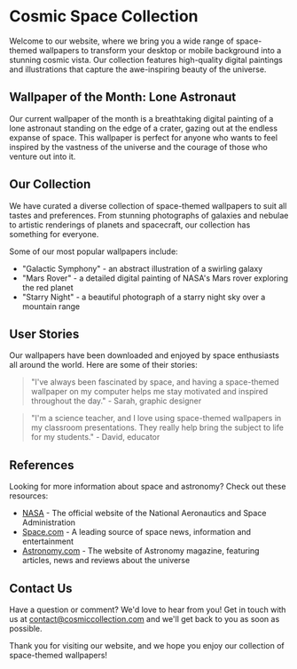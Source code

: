 <!--font:Alegreya-->

# Cosmic Space Collection

Welcome to our website, where we bring you a wide range of space-themed wallpapers to transform your desktop or mobile background into a stunning cosmic vista. Our collection features high-quality digital paintings and illustrations that capture the awe-inspiring beauty of the universe.

## Wallpaper of the Month: Lone Astronaut

Our current wallpaper of the month is a breathtaking digital painting of a lone astronaut standing on the edge of a crater, gazing out at the endless expanse of space. This wallpaper is perfect for anyone who wants to feel inspired by the vastness of the universe and the courage of those who venture out into it.

## Our Collection

We have curated a diverse collection of space-themed wallpapers to suit all tastes and preferences. From stunning photographs of galaxies and nebulae to artistic renderings of planets and spacecraft, our collection has something for everyone.

Some of our most popular wallpapers include:

- "Galactic Symphony" - an abstract illustration of a swirling galaxy
- "Mars Rover" - a detailed digital painting of NASA's Mars rover exploring the red planet
- "Starry Night" - a beautiful photograph of a starry night sky over a mountain range

## User Stories

Our wallpapers have been downloaded and enjoyed by space enthusiasts all around the world. Here are some of their stories:

> "I've always been fascinated by space, and having a space-themed wallpaper on my computer helps me stay motivated and inspired throughout the day." - Sarah, graphic designer

> "I'm a science teacher, and I love using space-themed wallpapers in my classroom presentations. They really help bring the subject to life for my students." - David, educator

## References

Looking for more information about space and astronomy? Check out these resources:

- [NASA](#) - The official website of the National Aeronautics and Space Administration
- [Space.com](#) - A leading source of space news, information and entertainment
- [Astronomy.com](#) - The website of Astronomy magazine, featuring articles, news and reviews about the universe

## Contact Us

Have a question or comment? We'd love to hear from you! Get in touch with us at [contact@cosmiccollection.com](mailto:contact@cosmiccollection.com) and we'll get back to you as soon as possible.

Thank you for visiting our website, and we hope you enjoy our collection of space-themed wallpapers!

<!--

Write me content for website with wallpaper which alt text is:

"A digital painting of a lone astronaut standing on the edge of a crater, gazing out at the endless expanse of space."

The name/title of the page should not be 1:1 copy of the alt text but rather a real content of the website which is using this wallpaper.

- Use markdown format 
- Start with heading
- Heading should be short and concise
- The content should look like a real website 
- The website should not be about the wallpaper, wallpaper is just a related background
- Heading should be contain work "wallpaper" or "background"
- Include real sections like references, contact, user stories, etc. use things relevant to the page purpose.
- Feel free to use structure like headings, bullets, numbering, blockquotes, paragraphs, horizontal lines, etc.
- You can use formatting like bold or _italic_
- You can include UTF-8 emojis
- Links should be only #hash anchors (and you can refer to the document itself)
- Do not include images


---


# Explore the Depths of Space with Our Cosmic Collection

Welcome to our website, where we bring you a wide range of space-themed wallpapers to transform your desktop or mobile background into a stunning cosmic vista. Our collection features high-quality digital paintings and illustrations that capture the awe-inspiring beauty of the universe.

## Wallpaper of the Month: Lone Astronaut

Our current wallpaper of the month is a breathtaking digital painting of a lone astronaut standing on the edge of a crater, gazing out at the endless expanse of space. This wallpaper is perfect for anyone who wants to feel inspired by the vastness of the universe and the courage of those who venture out into it.

## Our Collection

We have curated a diverse collection of space-themed wallpapers to suit all tastes and preferences. From stunning photographs of galaxies and nebulae to artistic renderings of planets and spacecraft, our collection has something for everyone.

Some of our most popular wallpapers include:

- "Galactic Symphony" - an abstract illustration of a swirling galaxy
- "Mars Rover" - a detailed digital painting of NASA's Mars rover exploring the red planet
- "Starry Night" - a beautiful photograph of a starry night sky over a mountain range

## User Stories

Our wallpapers have been downloaded and enjoyed by space enthusiasts all around the world. Here are some of their stories:

> "I've always been fascinated by space, and having a space-themed wallpaper on my computer helps me stay motivated and inspired throughout the day." - Sarah, graphic designer

> "I'm a science teacher, and I love using space-themed wallpapers in my classroom presentations. They really help bring the subject to life for my students." - David, educator

## References

Looking for more information about space and astronomy? Check out these resources:

- [NASA](#) - The official website of the National Aeronautics and Space Administration
- [Space.com](#) - A leading source of space news, information and entertainment
- [Astronomy.com](#) - The website of Astronomy magazine, featuring articles, news and reviews about the universe

## Contact Us

Have a question or comment? We'd love to hear from you! Get in touch with us at [contact@cosmiccollection.com](mailto:contact@cosmiccollection.com) and we'll get back to you as soon as possible.

Thank you for visiting our website, and we hope you enjoy our collection of space-themed wallpapers!

-->
